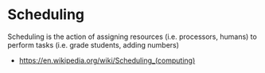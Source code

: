 # Scheduling

Scheduling is the action of assigning resources (i.e. processors, humans) to perform tasks (i.e. grade students, adding numbers)

* <https://en.wikipedia.org/wiki/Scheduling_(computing)>
